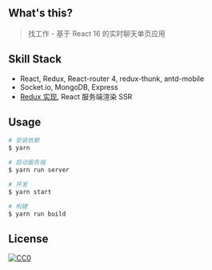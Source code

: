 ## What's this?
> 找工作 - 基于 React 16 的实时聊天单页应用

## Skill Stack
- React, Redux, React-router 4, redux-thunk, antd-mobile
- Socket.io, MongoDB, Express
- [Redux 实现](https://github.com/ifyour/my-redux), React 服务端渲染 SSR

## Usage
```bash
# 安装依赖
$ yarn

# 启动服务端
$ yarn run server

# 开发
$ yarn start

# 构建
$ yarn run build
```

## License
[![CC0](https://i.creativecommons.org/p/zero/1.0/88x31.png)](https://creativecommons.org/publicdomain/zero/1.0/)